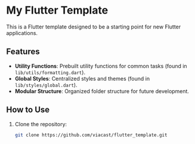 # My Flutter Template

This is a Flutter template designed to be a starting point for new Flutter applications.

## Features

- **Utility Functions**: Prebuilt utility functions for common tasks (found in `lib/utils/formatting.dart`).
- **Global Styles**: Centralized styles and themes (found in `lib/styles/global.dart`).
- **Modular Structure**: Organized folder structure for future development.

## How to Use

1. Clone the repository:
   ```bash
   git clone https://github.com/viacast/flutter_template.git

